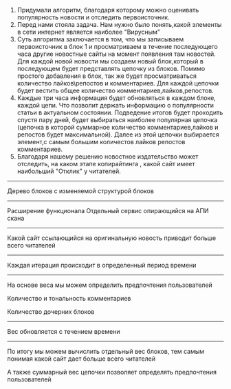 1. Придумали алгоритм, благодаря которому можно оценивать популярность  новости и отследить первоисточник.
2. Перед нами стояла задача. Нам нужно было понять,какой элементы в сети интернет является наиболее "Вирусным"
3. Суть алгоритма заключается в том, что мы записываем первоисточник в блок 1 и просматриваем  в течение последующего часа другие новостные сайты на момент появления там новостей. Для каждой новой новости мы создаем новый блок,который в последующем будет представлять цепочку из блоков. Помимо простого добавления в блок, так же будет просматриваться количество лайков\репостов и комментариев. Для каждой цепочки будет вестить общее количество комментариев,лайков,репостов.
4. Каждые три часа информация будет обновляться в каждом блоке, каждой цепи. Что позволит держать информацию о популярности статьи в актуальном состоянии. Подведение итогов будет проходить спустя пару дней, будет выбираться наиболее популярная цепочка (цепочка в которой суммарное количество комментариев,лайков и репостов будет максимальной). Далее из этой цепочки выбирается элемент,с самым большим количестов лайков репостов комментариев.
5. Благодаря нашему решению новостное издательство может отследить, на каком этапе копирайтинга , какой сайт имеет наибольший "Отклик" у читателей.

--------

Дерево блоков с изменяемой структурой блоков

--------

Расширение функционала 
Отдельный сервис опирающийся на АПИ скана

----

Какой сайт ссылающийся на оригинальную новость приводит больше всего читателей 

----

Каждая итерация происходит в определенный период времени

----

На основе веса мы можем определить предпочтения пользователей 

Количество и тональность комментариев 

Количество дочерних блоков 

---

Вес обновляется с течением времени 

---

По итогу мы можем вычислить отдельный вес блоков, тем самым понимая какой сайт дает больше всего читателей 

А также суммарный вес цепочки позволяет определять предпочтения пользователей